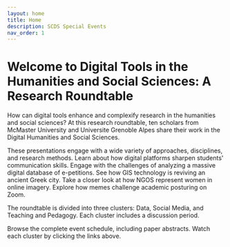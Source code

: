 ```yaml
---
layout: home
title: Home
description: SCDS Special Events
nav_order: 1
---
```


# Welcome to Digital Tools in the Humanities and Social Sciences: A Research Roundtable

How can digital tools enhance and complexify research in the humanities and social sciences? At this research roundtable, ten scholars from McMaster University and Universite Grenoble Alpes share their work in the Digital Humanities and Social Sciences.

These presentations engage with a wide variety of approaches, disciplines, and research methods. Learn about how digital platforms sharpen students' communication skills. Engage with the challenges of analyzing a massive digital database of e-petitions. See how GIS technology is reviving an ancient Greek city. Take a closer look at how NGOS represent women in online imagery. Explore how memes challenge academic posturing on Zoom. 

The roundtable is divided into three clusters: Data, Social Media, and Teaching and Pedagogy. Each cluster includes a discussion period. 

Browse the complete event schedule, including paper abstracts. Watch each cluster by clicking the links above. 
